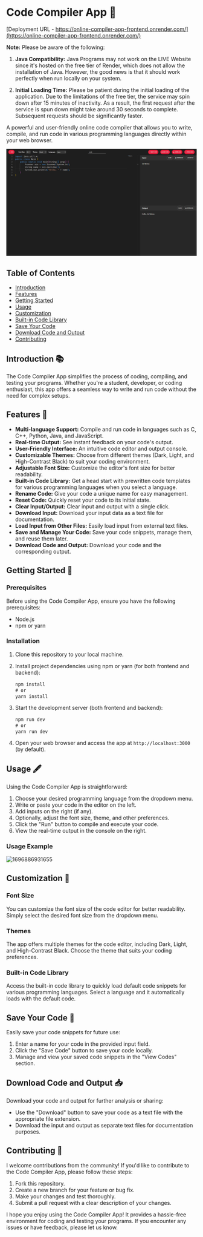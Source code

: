 
# Code Compiler App 🚀

[Deployment URL - https://online-compiler-app-frontend.onrender.com/](https://online-compiler-app-frontend.onrender.com/)

**Note:** Please be aware of the following:

1. **Java Compatibility:** Java Programs may not work on the LIVE Website since it's hosted on the free tier of Render, which does not allow the installation of Java. However, the good news is that it should work perfectly when run locally on your system.

2. **Initial Loading Time:** Please be patient during the initial loading of the application. Due to the limitations of the free tier, the service may spin down after 15 minutes of inactivity. As a result, the first request after the service is spun down might take around 30 seconds to complete. Subsequent requests should be significantly faster.


A powerful and user-friendly online code compiler that allows you to write, compile, and run code in various programming languages directly within your web browser.

![1696883593617](image/read/1696883593617.png)

## Table of Contents

- [Introduction](#introduction)
- [Features](#features)
- [Getting Started](#getting-started)
- [Usage](#usage)
- [Customization](#customization)
- [Built-in Code Library](#built-in-code-library)
- [Save Your Code](#save-your-code)
- [Download Code and Output](#download-code-and-output)
- [Contributing](#contributing)

## Introduction 📚

The Code Compiler App simplifies the process of coding, compiling, and testing your programs. Whether you're a student, developer, or coding enthusiast, this app offers a seamless way to write and run code without the need for complex setups.

## Features 🌟

- **Multi-language Support:** Compile and run code in languages such as C, C++, Python, Java, and JavaScript.
- **Real-time Output:** See instant feedback on your code's output.
- **User-Friendly Interface:** An intuitive code editor and output console.
- **Customizable Themes:** Choose from different themes (Dark, Light, and High-Contrast Black) to suit your coding environment.
- **Adjustable Font Size:** Customize the editor's font size for better readability.
- **Built-in Code Library:** Get a head start with prewritten code templates for various programming languages when you select a language.
- **Rename Code:** Give your code a unique name for easy management.
- **Reset Code:** Quickly reset your code to its initial state.
- **Clear Input/Output:** Clear input and output with a single click.
- **Download Input:** Download your input data as a text file for documentation.
- **Load Input from Other Files:** Easily load input from external text files.
- **Save and Manage Your Code:** Save your code snippets, manage them, and reuse them later.
- **Download Code and Output:** Download your code and the corresponding output.

## Getting Started 🚀

### Prerequisites

Before using the Code Compiler App, ensure you have the following prerequisites:

- Node.js
- npm or yarn

### Installation

1. Clone this repository to your local machine.
2. Install project dependencies using npm or yarn (for both frontend and backend):

   ```
   npm install
   # or
   yarn install
   ```
3. Start the development server (both frontend and backend):

   ```
   npm run dev
   # or
   yarn run dev
   ```
4. Open your web browser and access the app at `http://localhost:3000` (by default).

## Usage 🖋️

Using the Code Compiler App is straightforward:

1. Choose your desired programming language from the dropdown menu.
2. Write or paste your code in the editor on the left.
3. Add inputs on the right (if any).
4. Optionally, adjust the font size, theme, and other preferences.
5. Click the "Run" button to compile and execute your code.
6. View the real-time output in the console on the right.

### Usage Example

![1696886931655](image/read/1696886931655.gif)

## Customization 🎨

### Font Size

You can customize the font size of the code editor for better readability. Simply select the desired font size from the dropdown menu.

### Themes

The app offers multiple themes for the code editor, including Dark, Light, and High-Contrast Black. Choose the theme that suits your coding preferences.

### Built-in Code Library

Access the built-in code library to quickly load default code snippets for various programming languages. Select a language and it automatically loads with the default code.

## Save Your Code 💾

Easily save your code snippets for future use:

1. Enter a name for your code in the provided input field.
2. Click the "Save Code" button to save your code locally.
3. Manage and view your saved code snippets in the "View Codes" section.

## Download Code and Output 📥

Download your code and output for further analysis or sharing:

- Use the "Download" button to save your code as a text file with the appropriate file extension.
- Download the input and output as separate text files for documentation purposes.

## Contributing 🤝

I welcome contributions from the community! If you'd like to contribute to the Code Compiler App, please follow these steps:

1. Fork this repository.
2. Create a new branch for your feature or bug fix.
3. Make your changes and test thoroughly.
4. Submit a pull request with a clear description of your changes.

I hope you enjoy using the Code Compiler App! It provides a hassle-free environment for coding and testing your programs. If you encounter any issues or have feedback, please let us know.
